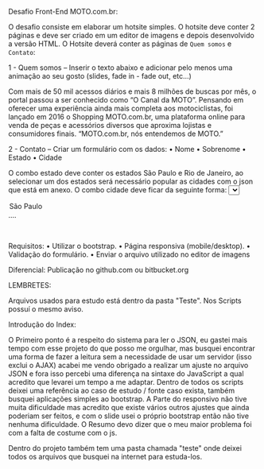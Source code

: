 Desafio Front-End MOTO.com.br:

O desafio consiste em elaborar um hotsite simples. O hotsite deve conter 2 páginas e deve ser criado em um editor de imagens e depois desenvolvido a versão HTML.
O Hotsite deverá conter as páginas de `Quem somos` e `Contato`: 

1 - Quem somos – 
Inserir o texto abaixo e adicionar pelo menos uma animação ao seu gosto (slides, fade in - fade out, etc...)

Com mais de 50 mil acessos diários e mais 8 milhões de buscas por mês, o portal passou a ser conhecido como “O Canal da MOTO”. 
Pensando em oferecer uma experiência ainda mais completa aos motociclistas, foi lançado em 2016 o Shopping MOTO.com.br, uma plataforma online para venda de peças e acessórios diversos que aproxima lojistas e consumidores finais.
“MOTO.com.br, nós entendemos de MOTO.”

2 - Contato – 
Criar um formulário com os dados:
•	Nome
•	Sobrenome
•	Estado
•	Cidade

O combo estado deve conter os estados São Paulo e Rio de Janeiro, ao selecionar um dos estados será necessário popular as cidades com o json que está em anexo.
O combo cidade deve ficar da seguinte forma:
<select name=”cidade”> 
<option value="301">São Paulo</option>
	....
</select>

 

Requisitos: 
•	Utilizar o bootstrap.
•	Página responsiva (mobile/desktop).
•	Validação do formulário.
•	Enviar o arquivo utilizado no editor de imagens  

Diferencial:
Publicação no github.com ou bitbucket.org


LEMBRETES:

Arquivos usados para estudo está dentro da pasta "Teste".
Nos Scripts possuí o mesmo aviso.

Introdução do Index:

O Primeiro ponto é a respeito do sistema para ler o JSON, eu gastei mais tempo com esse projeto do que posso me orgulhar, mas busquei encontrar uma forma de fazer a leitura sem a necessidade de usar um servidor (isso exclui o AJAX) acabei me vendo obrigado a realizar um ajuste no arquivo JSON e fora isso percebi uma diferença na sintaxe do JavaScript a qual acredito que levarei um tempo a me adaptar. Dentro de todos os scripts deixei uma referência ao caso de estudo / fonte caso exista, também busquei aplicações simples ao bootstrap.
A Parte do responsivo não tive muita dificuldade mas acredito que existe vários outros ajustes que ainda poderiam ser feitos, e com o slide usei o próprio bootstrap então não tive nenhuma dificuldade.
O Resumo devo dizer que o meu maior problema foi com a falta de costume com o js.

Dentro do projeto também tem uma pasta chamada "teste" onde deixei todos os arquivos que busquei na internet para estuda-los. 
